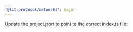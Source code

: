 ```yaml
---
'@lit-protocol/networks': major
---
```


Update the project.json to point to the correct index.ts file:
